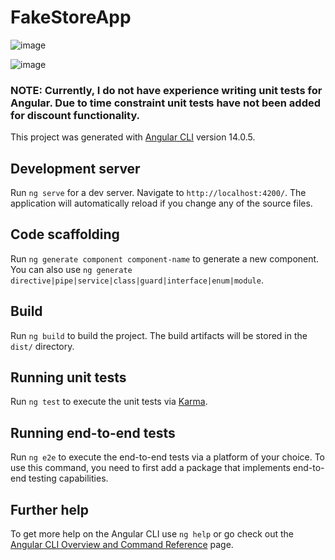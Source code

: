 # FakeStoreApp

![image](https://user-images.githubusercontent.com/16301198/177879365-3a4b66e7-03b7-45df-80dc-13652a8c7242.png)

![image](https://user-images.githubusercontent.com/16301198/177879443-9351cd44-9233-420c-a515-7a32a9935ffb.png)

### NOTE: Currently, I do not have experience writing unit tests for Angular. Due to time constraint unit tests have not been added for discount functionality.

This project was generated with [Angular CLI](https://github.com/angular/angular-cli) version 14.0.5.

## Development server

Run `ng serve` for a dev server. Navigate to `http://localhost:4200/`. The application will automatically reload if you change any of the source files.

## Code scaffolding

Run `ng generate component component-name` to generate a new component. You can also use `ng generate directive|pipe|service|class|guard|interface|enum|module`.

## Build

Run `ng build` to build the project. The build artifacts will be stored in the `dist/` directory.

## Running unit tests

Run `ng test` to execute the unit tests via [Karma](https://karma-runner.github.io).

## Running end-to-end tests

Run `ng e2e` to execute the end-to-end tests via a platform of your choice. To use this command, you need to first add a package that implements end-to-end testing capabilities.

## Further help

To get more help on the Angular CLI use `ng help` or go check out the [Angular CLI Overview and Command Reference](https://angular.io/cli) page.
